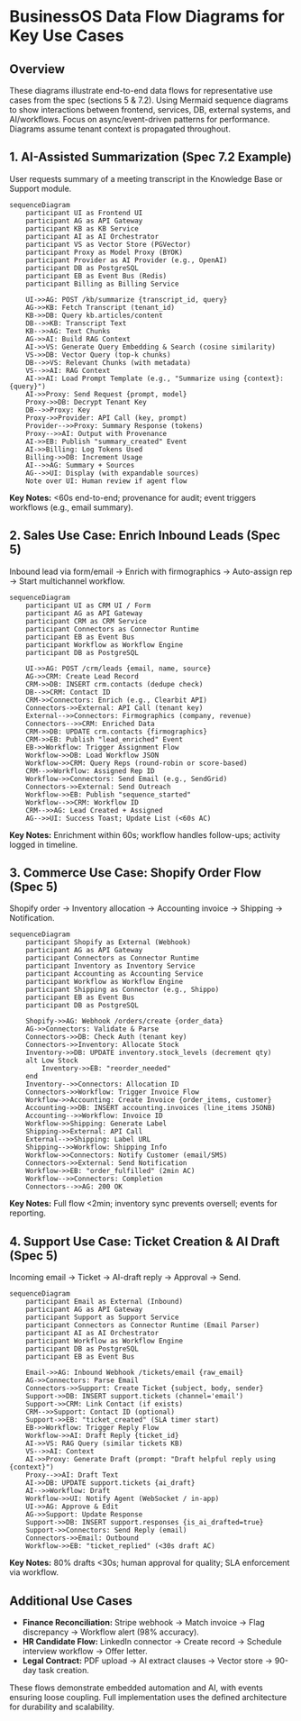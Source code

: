 # BusinessOS Data Flow Diagrams for Key Use Cases

## Overview
These diagrams illustrate end-to-end data flows for representative use cases from the spec (sections 5 & 7.2). Using Mermaid sequence diagrams to show interactions between frontend, services, DB, external systems, and AI/workflows. Focus on async/event-driven patterns for performance. Diagrams assume tenant context is propagated throughout.

## 1. AI-Assisted Summarization (Spec 7.2 Example)
User requests summary of a meeting transcript in the Knowledge Base or Support module.

```mermaid
sequenceDiagram
    participant UI as Frontend UI
    participant AG as API Gateway
    participant KB as KB Service
    participant AI as AI Orchestrator
    participant VS as Vector Store (PGVector)
    participant Proxy as Model Proxy (BYOK)
    participant Provider as AI Provider (e.g., OpenAI)
    participant DB as PostgreSQL
    participant EB as Event Bus (Redis)
    participant Billing as Billing Service

    UI->>AG: POST /kb/summarize {transcript_id, query}
    AG->>KB: Fetch Transcript (tenant_id)
    KB->>DB: Query kb.articles/content
    DB-->>KB: Transcript Text
    KB-->>AG: Text Chunks
    AG->>AI: Build RAG Context
    AI->>VS: Generate Query Embedding & Search (cosine similarity)
    VS->>DB: Vector Query (top-k chunks)
    DB-->>VS: Relevant Chunks (with metadata)
    VS-->>AI: RAG Context
    AI->>AI: Load Prompt Template (e.g., "Summarize using {context}: {query}")
    AI->>Proxy: Send Request {prompt, model}
    Proxy->>DB: Decrypt Tenant Key
    DB-->>Proxy: Key
    Proxy->>Provider: API Call (key, prompt)
    Provider-->>Proxy: Summary Response (tokens)
    Proxy-->>AI: Output with Provenance
    AI->>EB: Publish "summary_created" Event
    AI->>Billing: Log Tokens Used
    Billing->>DB: Increment Usage
    AI-->>AG: Summary + Sources
    AG-->>UI: Display (with expandable sources)
    Note over UI: Human review if agent flow
```

**Key Notes:** <60s end-to-end; provenance for audit; event triggers workflows (e.g., email summary).

## 2. Sales Use Case: Enrich Inbound Leads (Spec 5)
Inbound lead via form/email -> Enrich with firmographics -> Auto-assign rep -> Start multichannel workflow.

```mermaid
sequenceDiagram
    participant UI as CRM UI / Form
    participant AG as API Gateway
    participant CRM as CRM Service
    participant Connectors as Connector Runtime
    participant EB as Event Bus
    participant Workflow as Workflow Engine
    participant DB as PostgreSQL

    UI->>AG: POST /crm/leads {email, name, source}
    AG->>CRM: Create Lead Record
    CRM->>DB: INSERT crm.contacts (dedupe check)
    DB-->>CRM: Contact ID
    CRM->>Connectors: Enrich (e.g., Clearbit API)
    Connectors->>External: API Call (tenant key)
    External-->>Connectors: Firmographics (company, revenue)
    Connectors-->>CRM: Enriched Data
    CRM->>DB: UPDATE crm.contacts {firmographics}
    CRM->>EB: Publish "lead_enriched" Event
    EB->>Workflow: Trigger Assignment Flow
    Workflow->>DB: Load Workflow JSON
    Workflow->>CRM: Query Reps (round-robin or score-based)
    CRM-->>Workflow: Assigned Rep ID
    Workflow->>Connectors: Send Email (e.g., SendGrid)
    Connectors->>External: Send Outreach
    Workflow->>EB: Publish "sequence_started"
    Workflow-->>CRM: Workflow ID
    CRM-->>AG: Lead Created + Assigned
    AG-->>UI: Success Toast; Update List (<60s AC)
```

**Key Notes:** Enrichment within 60s; workflow handles follow-ups; activity logged in timeline.

## 3. Commerce Use Case: Shopify Order Flow (Spec 5)
Shopify order -> Inventory allocation -> Accounting invoice -> Shipping -> Notification.

```mermaid
sequenceDiagram
    participant Shopify as External (Webhook)
    participant AG as API Gateway
    participant Connectors as Connector Runtime
    participant Inventory as Inventory Service
    participant Accounting as Accounting Service
    participant Workflow as Workflow Engine
    participant Shipping as Connector (e.g., Shippo)
    participant EB as Event Bus
    participant DB as PostgreSQL

    Shopify->>AG: Webhook /orders/create {order_data}
    AG->>Connectors: Validate & Parse
    Connectors->>DB: Check Auth (tenant key)
    Connectors->>Inventory: Allocate Stock
    Inventory->>DB: UPDATE inventory.stock_levels (decrement qty)
    alt Low Stock
        Inventory->>EB: "reorder_needed"
    end
    Inventory-->>Connectors: Allocation ID
    Connectors->>Workflow: Trigger Invoice Flow
    Workflow->>Accounting: Create Invoice {order_items, customer}
    Accounting->>DB: INSERT accounting.invoices (line_items JSONB)
    Accounting-->>Workflow: Invoice ID
    Workflow->>Shipping: Generate Label
    Shipping->>External: API Call
    External-->>Shipping: Label URL
    Shipping-->>Workflow: Shipping Info
    Workflow->>Connectors: Notify Customer (email/SMS)
    Connectors->>External: Send Notification
    Workflow->>EB: "order_fulfilled" (2min AC)
    Workflow-->>Connectors: Completion
    Connectors-->>AG: 200 OK
```

**Key Notes:** Full flow <2min; inventory sync prevents oversell; events for reporting.

## 4. Support Use Case: Ticket Creation & AI Draft (Spec 5)
Incoming email -> Ticket -> AI-draft reply -> Approval -> Send.

```mermaid
sequenceDiagram
    participant Email as External (Inbound)
    participant AG as API Gateway
    participant Support as Support Service
    participant Connectors as Connector Runtime (Email Parser)
    participant AI as AI Orchestrator
    participant Workflow as Workflow Engine
    participant DB as PostgreSQL
    participant EB as Event Bus

    Email->>AG: Inbound Webhook /tickets/email {raw_email}
    AG->>Connectors: Parse Email
    Connectors->>Support: Create Ticket {subject, body, sender}
    Support->>DB: INSERT support.tickets (channel='email')
    Support->>CRM: Link Contact (if exists)
    CRM-->>Support: Contact ID (optional)
    Support->>EB: "ticket_created" (SLA timer start)
    EB->>Workflow: Trigger Reply Flow
    Workflow->>AI: Draft Reply {ticket_id}
    AI->>VS: RAG Query (similar tickets KB)
    VS-->>AI: Context
    AI->>Proxy: Generate Draft (prompt: "Draft helpful reply using {context}")
    Proxy-->>AI: Draft Text
    AI->>DB: UPDATE support.tickets {ai_draft}
    AI-->>Workflow: Draft
    Workflow->>UI: Notify Agent (WebSocket / in-app)
    UI->>AG: Approve & Edit
    AG->>Support: Update Response
    Support->>DB: INSERT support.responses {is_ai_drafted=true}
    Support->>Connectors: Send Reply (email)
    Connectors->>Email: Outbound
    Workflow->>EB: "ticket_replied" (<30s draft AC)
```

**Key Notes:** 80% drafts <30s; human approval for quality; SLA enforcement via workflow.

## Additional Use Cases
- **Finance Reconciliation:** Stripe webhook -> Match invoice -> Flag discrepancy -> Workflow alert (98% accuracy).
- **HR Candidate Flow:** LinkedIn connector -> Create record -> Schedule interview workflow -> Offer letter.
- **Legal Contract:** PDF upload -> AI extract clauses -> Vector store -> 90-day task creation.

These flows demonstrate embedded automation and AI, with events ensuring loose coupling. Full implementation uses the defined architecture for durability and scalability.